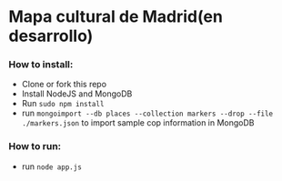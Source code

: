# Mapa cultural de Madrid(en desarrollo) 

### How to install:

- Clone or fork this repo
- Install NodeJS and MongoDB
- Run `sudo npm install`
- run `mongoimport --db places --collection markers --drop --file ./markers.json` to import sample cop information in MongoDB


### How to run: 

- run `node app.js`
